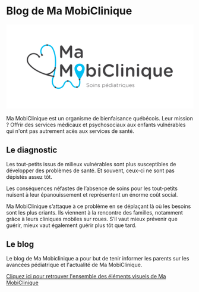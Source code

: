 # Blog de Ma MobiClinique

![alt text](public/images/Logo-Couleurs.svg "Logo Ma MobiClinique")

Ma MobiClinique est un organisme de bienfaisance québécois. Leur mission ? Offrir des services médicaux et psychosociaux aux enfants vulnérables qui n'ont pas autrement acès aux services de santé.

## Le diagnostic

Les tout-petits issus de milieux vulnérables sont plus susceptibles de développer des problèmes de santé. Et souvent, ceux-ci ne sont pas dépistés assez tôt.

Les conséquences néfastes de l’absence de soins pour les tout-petits nuisent à leur épanouissement et représentent un énorme coût social.

Ma MobiClinique s’attaque à ce problème en se déplaçant là où les besoins sont les plus criants.
Ils viennent à la rencontre des familles, notamment grâce à leurs cliniques mobiles sur roues.
S’il vaut mieux prévenir que guérir, mieux vaut également guérir plus tôt que tard.

## Le blog

Le blog de Ma Mobiclinique a pour but de tenir informer les parents sur les avancées pédiatrique et l'actualité de Ma MobiClinique.


[Cliquez ici pour retrouver l'ensemble des éléments visuels de Ma MobiClinique](https://www.behance.net/gallery/78751549/PROJET-INTEGRATEUR-Ma-MobiClinique/modules/478564997)
